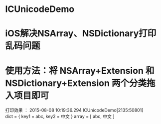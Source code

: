 # ICUnicodeDemo


#  iOS解决NSArray、NSDictionary打印乱码问题

# 使用方法：将 NSArray+Extension 和 NSDictionary+Extension 两个分类拖入项目即可

打印效果 ：
    2015-08-08 10:19:36.294 ICUnicodeDemo[2135:50801]  
    dict = {
    key1 = abc,
    key2 = 中文
    } 
    array = [
    abc,
    中文
    ]